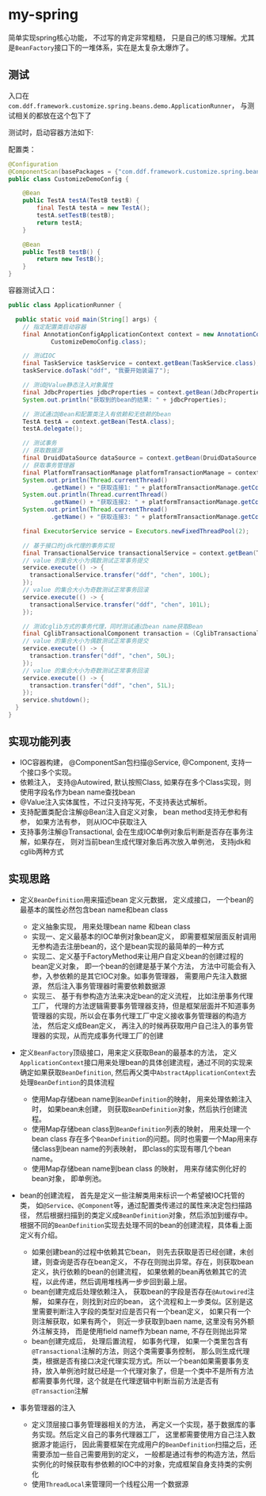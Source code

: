 # my-spring
简单实现spring核心功能， 不过写的肯定非常粗糙， 只是自己的练习理解。尤其是`BeanFactory`接口下的一堆体系，实在是太复杂太爆炸了。

## 测试
入口在`com.ddf.framework.customize.spring.beans.demo.ApplicationRunner`， 与测试相关的都放在这个包下了

测试时，启动容器方法如下:

配置类：
```java
@Configuration
@ComponentScan(basePackages = {"com.ddf.framework.customize.spring.beans.demo"})
public class CustomizeDemoConfig {

    @Bean
    public TestA testA(TestB testB) {
        final TestA testA = new TestA();
        testA.setTestB(testB);
        return testA;
    }

    @Bean
    public TestB testB() {
        return new TestB();
    }
}
```

容器测试入口：
```java
public class ApplicationRunner {

  public static void main(String[] args) {
    // 指定配置类启动容器
    final AnnotationConfigApplicationContext context = new AnnotationConfigApplicationContext(
            CustomizeDemoConfig.class);

    // 测试IOC
    final TaskService taskService = context.getBean(TaskService.class);
    taskService.doTask("ddf", "我要开始装逼了");

    // 测试@Value静态注入对象属性
    final JdbcProperties jdbcProperties = context.getBean(JdbcProperties.class);
    System.out.println("获取到的bean的结果: " + jdbcProperties);

    // 测试通过@Bean和配置类注入有依赖和无依赖的bean
    TestA testA = context.getBean(TestA.class);
    testA.delegate();

    // 测试事务
    // 获取数据源
    final DruidDataSource dataSource = context.getBean(DruidDataSource.class);
    // 获取事务管理器
    final PlatformTransactionManage platformTransactionManage = context.getBean(PlatformTransactionManage.class);
    System.out.println(Thread.currentThread()
            .getName() + "获取连接1: " + platformTransactionManage.getConnection());
    System.out.println(Thread.currentThread()
            .getName() + "获取连接2: " + platformTransactionManage.getConnection());
    System.out.println(Thread.currentThread()
            .getName() + "获取连接3: " + platformTransactionManage.getConnection());

    final ExecutorService service = Executors.newFixedThreadPool(2);

    // 基于接口的jdk代理的事务实现
    final TransactionalService transactionalService = context.getBean(TransactionalService.class);
    // value 的集合大小为偶数测试正常事务提交
    service.execute(() -> {
      transactionalService.transfer("ddf", "chen", 100L);
    });
    // value 的集合大小为奇数测试正常事务回滚
    service.execute(() -> {
      transactionalService.transfer("ddf", "chen", 101L);
    });

    // 测试cglib方式的事务代理，同时测试通过bean name获取Bean
    final CglibTransactionalComponent transaction = (CglibTransactionalComponent) context.getBean("cglibTransaction");
    // value 的集合大小为偶数测试正常事务提交
    service.execute(() -> {
      transaction.transfer("ddf", "chen", 50L);
    });
    // value 的集合大小为奇数测试正常事务回滚
    service.execute(() -> {
      transaction.transfer("ddf", "chen", 51L);
    });
    service.shutdown();
  }
}
```

## 实现功能列表

- IOC容器构建， @ComponentSan包扫描@Service, @Component, 支持一个接口多个实现。
- 依赖注入， 支持@Autowired, 默认按照Class, 如果存在多个Class实现，则使用字段名作为bean name查找bean
- @Value注入实体属性，不过只支持写死，不支持表达式解析。
- 支持配置类配合注解@Bean注入自定义对象， bean method支持无参和有参， 如果方法有参， 则从IOC中获取注入
- 支持事务注解@Transactional, 会在生成IOC单例对象后判断是否存在事务注解，如果存在， 则对当前bean生成代理对象后再次放入单例池， 支持jdk和cglib两种方式


## 实现思路
- 定义`BeanDefinition`用来描述bean 定义元数据， 定义成接口， 一个bean的最基本的属性必然包含bean name和bean class
  - 定义抽象实现， 用来处理bean name 和bean class
  - 实现一、定义最基本的IOC单例对象bean定义， 即需要框架层面反射调用无参构造去注册bean的，这个是bean实现的最简单的一种方式
  - 实现二、定义基于FactoryMethod来让用户自定义bean的创建过程的bean定义对象， 即一个bean的创建是基于某个方法， 方法中可能会有入参，入参依赖的是其它IOC对象。如事务管理器， 需要用户先注入数据源， 然后注入事务管理器时需要依赖数据源
  - 实现三、 基于有参构造方法来决定bean的定义流程， 比如注册事务代理工厂， 代理的方法逻辑需要事务管理器支持，但是框架层面并不知道事务管理器的实现，所以会在事务代理工厂中定义接收事务管理器的构造方法， 然后定义成Bean定义， 再注入的时候再获取用户自己注入的事务管理器的实现，从而完成事务代理工厂的创建
  
- 定义`BeanFactory`顶级接口，用来定义获取Bean的最基本的方法， 定义`ApplicationContext`接口用来处理bean的具体创建流程，通过不同的实现来确定如果获取`BeanDefinition`, 然后再父类中`AbstractApplicationContext`去处理`BeanDefintion`的具体流程
  - 使用Map存储bean name到`BeanDefinition`的映射， 用来处理依赖注入时， 如果bean未创建， 则获取`BeanDefinition`对象，然后执行创建流程。
  - 使用Map存储bean class到`BeanDefinition`列表的映射， 用来处理一个bean class 存在多个`BeanDefinition`的问题。同时也需要一个Map用来存储class到bean name的列表映射， 即class的实现有哪几个bean name。
  - 使用Map存储bean name到bean class 的映射， 用来存储实例化好的bean对象， 即单例池。 

- bean的创建流程， 首先是定义一些注解类用来标识一个希望被IOC托管的类， 如`@Service`、`@Component`等，通过配置类传递过的属性来决定包扫描路径，
然后根据扫描到的类定义成`BeanDefinition`对象，然后添加到缓存中。根据不同的`BeanDefinition`实现去处理不同的bean的创建流程，具体看上面定义有介绍。
  - 如果创建bean的过程中依赖其它bean， 则先去获取是否已经创建，未创建，则查询是否存在bean定义， 不存在则抛出异常。存在，则获取bean定义，执行依赖的bean的创建流程， 如果依赖的bean再依赖其它的流程，以此传递，然后调用堆栈再一步步回到最上层。
  - bean创建完成后处理依赖注入， 获取bean的字段是否存在`@Autowired`注解， 如果存在，则找到对应的bean， 这个流程和上一步类似。区别是这里需要判断注入字段的类型对应是否只有一个bean定义， 如果只有一个则注解获取，如果有两个， 则近一步获取到baen name, 这里没有另外额外注解支持， 而是使用field name作为bean name, 不存在则抛出异常
  - bean创建完成后， 处理后置流程， 如事务代理， 如果一个类里包含有`@Transactional`注解的方法，则这个类需要事务控制， 那么则生成代理类，根据是否有接口决定代理实现方式。所以一个bean如果需要事务支持，放入单例池时就已经是一个代理对象了，但是一个类中不是所有方法都需要事务代理，这个就是在代理逻辑中判断当前方法是否有`@Transaction`注解
  
- 事务管理器的注入
  - 定义顶层接口事务管理器相关的方法， 再定义一个实现，基于数据库的事务实现。然后定义自己的事务代理器工厂， 这里都需要使用方自己注入数据源才能运行， 因此需要框架在完成用户的`BeanDefinition`扫描之后，还需要添加一些自己需要用到的定义， 一般都是通过有参的构造方法，然后实例化的时候获取有参依赖的IOC中的对象，完成框架自身支持类的实例化
  - 使用`ThreadLocal`来管理同一个线程公用一个数据源

